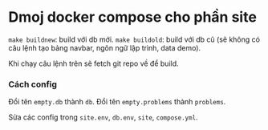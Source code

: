 # Dmoj docker compose cho phần site

`make buildnew`: build với db mới.
`make buildold`: build với db cũ (sẽ không có câu lệnh tạo bảng navbar, ngôn ngữ lập trình, data demo).

Khi chạy câu lệnh trên sẽ fetch git repo về để build.

### Cách config

Đổi tên `empty.db` thành `db`.
Đổi tên `empty.problems` thành `problems`.

Sửa các config trong `site.env`, `db.env`, `site`, `compose.yml`.
